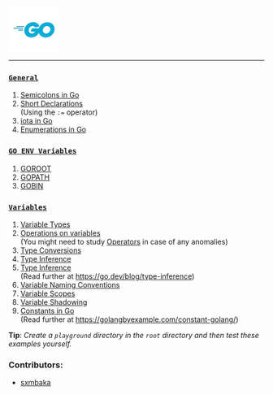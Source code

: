 <img src="assets\images\go-logo-blue-2.png">
<hr>

### [`General`](./general-conventions/)
1. [Semicolons in Go](./general-conventions/semicolons.md)
2. [Short Declarations](./general/short-declarations.md)<br>
(Using the `:=` operator)
3. [iota in Go](./general/iota.go)
4. [Enumerations in Go](./general/enums.md)

### [`GO ENV Variables`](./goenv/)
1. [GOROOT](./goenv/GOROOT.md)
2. [GOPATH](./goenv/GOPATH.md)
3. [GOBIN](./goenv/GOBIN.md)

### [`Variables`](./variables/)
1. [Variable Types](./variables/variable-types.go)
2. [Operations on variables](./variables/operations.go)<br>
(You might need to study [Operators](./operators/) in case of any anomalies)
3. [Type Conversions](./variables/type-conversions.go)
4. [Type Inference](./variables/type-inference.go)
4. [Type Inference](./variables/type-inference.go)<br>
(Read further at https://go.dev/blog/type-inference)
6. [Variable Naming Conventions](./variables/variable-naming-conventions.go)
7. [Variable Scopes](./variables/variable-scopes.go)
8. [Variable Shadowing](./variables/shadowing-variables.go)
9. [Constants in Go](./variables/constants.go)<br>
(Read further at https://golangbyexample.com/constant-golang/)


  

__Tip__: _Create a `playground` directory in the `root` directory and then test these examples yourself._
### Contributors:
- [sxmbaka](https://github.com/sxmbaka)